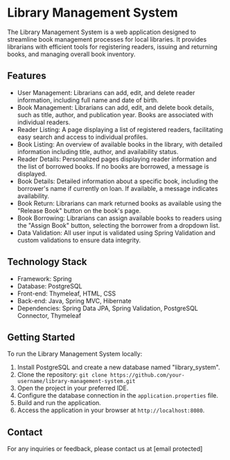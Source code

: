 # Library Management System

The Library Management System is a web application designed to streamline book management processes for local libraries. It provides librarians with efficient tools for registering readers, issuing and returning books, and managing overall book inventory.

## Features

- User Management: Librarians can add, edit, and delete reader information, including full name and date of birth.
- Book Management: Librarians can add, edit, and delete book details, such as title, author, and publication year. Books are associated with individual readers.
- Reader Listing: A page displaying a list of registered readers, facilitating easy search and access to individual profiles.
- Book Listing: An overview of available books in the library, with detailed information including title, author, and availability status.
- Reader Details: Personalized pages displaying reader information and the list of borrowed books. If no books are borrowed, a message is displayed.
- Book Details: Detailed information about a specific book, including the borrower's name if currently on loan. If available, a message indicates availability.
- Book Return: Librarians can mark returned books as available using the "Release Book" button on the book's page.
- Book Borrowing: Librarians can assign available books to readers using the "Assign Book" button, selecting the borrower from a dropdown list.
- Data Validation: All user input is validated using Spring Validation and custom validations to ensure data integrity.

## Technology Stack

- Framework: Spring
- Database: PostgreSQL
- Front-end: Thymeleaf, HTML, CSS
- Back-end: Java, Spring MVC, Hibernate
- Dependencies: Spring Data JPA, Spring Validation, PostgreSQL Connector, Thymeleaf

## Getting Started

To run the Library Management System locally:

1. Install PostgreSQL and create a new database named "library_system".
2. Clone the repository: `git clone https://github.com/your-username/library-management-system.git`
3. Open the project in your preferred IDE.
4. Configure the database connection in the `application.properties` file.
5. Build and run the application.
6. Access the application in your browser at `http://localhost:8080`.

## Contact

For any inquiries or feedback, please contact us at [email protected]
